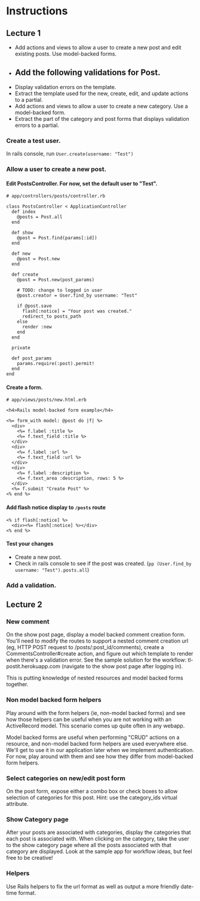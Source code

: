 # Instructions

## Lecture 1
- Add actions and views to allow a user to create a new post and edit existing posts. Use model-backed forms.
- Add the following validations for Post.
    - 
- Display validation errors on the template.
- Extract the template used for the new, create, edit, and update actions to a partial.
- Add actions and views to allow a user to create a new category. Use a model-backed form.
- Extract the part of the category and post forms that displays validation errors to a partial.

### Create a test user.
In rails console, run `User.create(username: "Test")`

### Allow a user to create a new post. 

#### Edit PostsController. For now, set the default user to "Test".
```
# app/controllers/posts/controller.rb

class PostsController < ApplicationController
  def index
    @posts = Post.all
  end

  def show
    @post = Post.find(params[:id])
  end

  def new
    @post = Post.new
  end

  def create
    @post = Post.new(post_params)

    # TODO: change to logged in user
    @post.creator = User.find_by username: "Test"  

    if @post.save
      flash[:notice] = "Your post was created."
      redirect_to posts_path
    else
      render :new
    end
  end

  private

  def post_params
    params.require(:post).permit!
  end
end
```

#### Create a form.
```
# app/views/posts/new.html.erb

<h4>Rails model-backed form example</h4>

<%= form_with model: @post do |f| %>
  <div>
    <%= f.label :title %>
    <%= f.text_field :title %>
  </div>
  <div>
    <%= f.label :url %>
    <%= f.text_field :url %>
  </div>
  <div>
    <%= f.label :description %>
    <%= f.text_area :description, rows: 5 %>
  </div>
  <%= f.submit "Create Post" %>
<% end %>
```

#### Add flash notice display to `/posts` route
```
<% if flash[:notice] %>
  <div><%= flash[:notice] %></div>
<% end %>
```

#### Test your changes
- Create a new post.
- Check in rails console to see if the post was created. (`pp (User.find_by username: "Test").posts.all`)

### Add a validation.

## Lecture 2
### New comment
On the show post page, display a model backed comment creation form. You'll need to modify the routes to support a nested comment creation url (eg, HTTP POST request to /posts/:post_id/comments), create a CommentsController#create action, and figure out which template to render when there's a validation error. See the sample solution for the workflow: tl-postit.herokuapp.com (navigate to the show post page after logging in).

This is putting knowledge of nested resources and model backed forms together.

### Non model backed form helpers
Play around with the form helpers (ie, non-model backed forms) and see how those helpers can be useful when you are not working with an ActiveRecord model. This scenario comes up quite often in any webapp.

Model backed forms are useful when performing "CRUD" actions on a resource, and non-model backed form helpers are used everywhere else. We'll get to use it in our application later when we implement authentication. For now, play around with them and see how they differ from model-backed form helpers.

### Select categories on new/edit post form
On the post form, expose either a combo box or check boxes to allow selection of categories for this post. Hint: use the category_ids virtual attribute.

### Show Category page 
After your posts are associated with categories, display the categories that each post is associated with. When clicking on the category, take the user to the show category page where all the posts associated with that category are displayed. Look at the sample app for workflow ideas, but feel free to be creative!

### Helpers
Use Rails helpers to fix the url format as well as output a more friendly date-time format.
